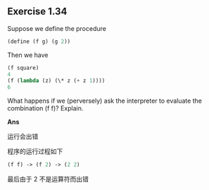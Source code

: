 ## Exercise 1.34

Suppose we define the procedure

```scheme
(define (f g) (g 2))
```

Then we have

```scheme
(f square)
4
(f (lambda (z) (\* z (+ z 1))))
6
```

What happens if we (perversely) ask the interpreter to evaluate the combination (f f)? Explain.

**Ans**

运行会出错

程序的运行过程如下

```scheme
(f f) -> (f 2) -> (2 2)
```

最后由于 2 不是运算符而出错
